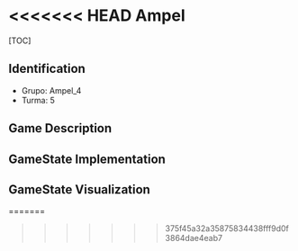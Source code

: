 <<<<<<< HEAD
Ampel
===

[TOC]

## Identification

* Grupo: Ampel_4
* Turma: 5

## Game Description



GameState Implementation
---



GameState Visualization
---



=======
>>>>>>> 375f45a32a35875834438fff9d0f3864dae4eab7

